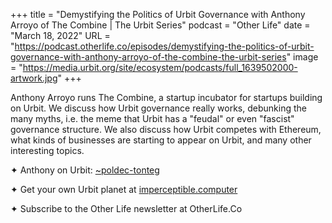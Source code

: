 +++
title = "Demystifying the Politics of Urbit Governance with Anthony Arroyo of The Combine | The Urbit Series"
podcast = "Other Life"
date = "March 18, 2022"
URL = "https://podcast.otherlife.co/episodes/demystifying-the-politics-of-urbit-governance-with-anthony-arroyo-of-the-combine-the-urbit-series"
image = "https://media.urbit.org/site/ecosystem/podcasts/full_1639502000-artwork.jpg"
+++

Anthony Arroyo runs The Combine, a startup incubator for startups building on Urbit. We discuss how Urbit governance really works, debunking the many myths, i.e. the meme that Urbit has a "feudal" or even "fascist" governance structure. We also discuss how Urbit competes with Ethereum, what kinds of businesses are starting to appear on Urbit, and many other interesting topics.

✦ Anthony on Urbit: [~poldec-tonteg](/ids/~poldec-tonteg)

✦ Get your own Urbit planet at [imperceptible.computer](https://imperceptible.computer)

✦ Subscribe to the Other Life newsletter at OtherLife.Co